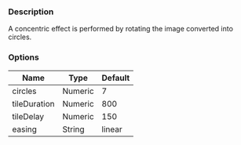 ---
---

### Description
A concentric effect is performed by rotating the image converted into circles.

### Options
| Name | Type | Default |
|------|------|---------|
| circles | Numeric | 7 |
| tileDuration | Numeric | 800 |
| tileDelay | Numeric | 150 |
| easing | String | linear |
